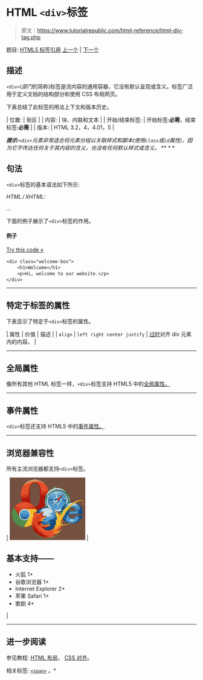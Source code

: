 # HTML `<div>`标签

> 原文：<https://www.tutorialrepublic.com/html-reference/html-div-tag.php>

题目: [HTML5 标签引用](html5-tags.php) [上一个](html-dir-tag.php) | [下一个](html-dl-tag.php)

## 描述

`<div>`(*部门*的简称)标签是流内容的通用容器，它没有默认呈现或含义。标签广泛用于定义文档的结构部分和使用 CSS 布局网页。

下表总结了此标签的用法上下文和版本历史。

| 位置: | 街区 |
| 内容: | 块、内联和文本 |
| 开始/结束标签: | 开始标签:**必需**，结束标签:**必需** |
| 版本: | HTML 3.2，4，4.01，5 |

 ***提示:**`<div>`元素非常适合将元素分组以关联样式和脚本(使用`class`或`id`属性)，因为它不传达任何关于其内容的含义，也没有任何默认样式或含义。*  ** * *

## 句法

`<div>`标签的基本语法如下所示:

*HTML / XHTML:* <div> ... </div>

下面的例子展示了`<div>`标签的作用。

#### 例子

[Try this code »](../codelab.php?topic=html&file=div-tag "Try this code using online Editor")

```
<div class="welcome-box">
    <h1>Welcome</h1>
    <p>Hi, welcome to our website.</p>
</div>
```

* * *

## 特定于标签的属性

下表显示了特定于`<div>`标签的属性。

| 属性 | 价值 | 描述 |
| `align` | `left
right
center
justify` | [过时](../definitions.php#obsolete "Not supported in HTML5")对齐 div 元素内的内容。 |

* * *

## 全局属性

像所有其他 HTML 标签一样，`<div>`标签支持 HTML5 中的[全局属性。](html5-global-attributes.php)

* * *

## 事件属性

`<div>`标签还支持 HTML5 中的[事件属性。](html5-event-attributes.php)

* * *

## 浏览器兼容性

所有主流浏览器都支持`<div>`标签。

| ![Browsers Icon](img/e9331123c77668c1832e541c2fca1002.png) | 

## 基本支持——

*   火狐 1+
*   谷歌浏览器 1+
*   Internet Explorer 2+
*   苹果 Safari 1+
*   歌剧 4+

 |

* * *

## 进一步阅读

参见教程: [HTML 布局](../html-tutorial/html-layout.php)， [CSS 对齐](../css-tutorial/css-alignment.php)。

相关标签: [`<span>`](html-span-tag.php) 。*